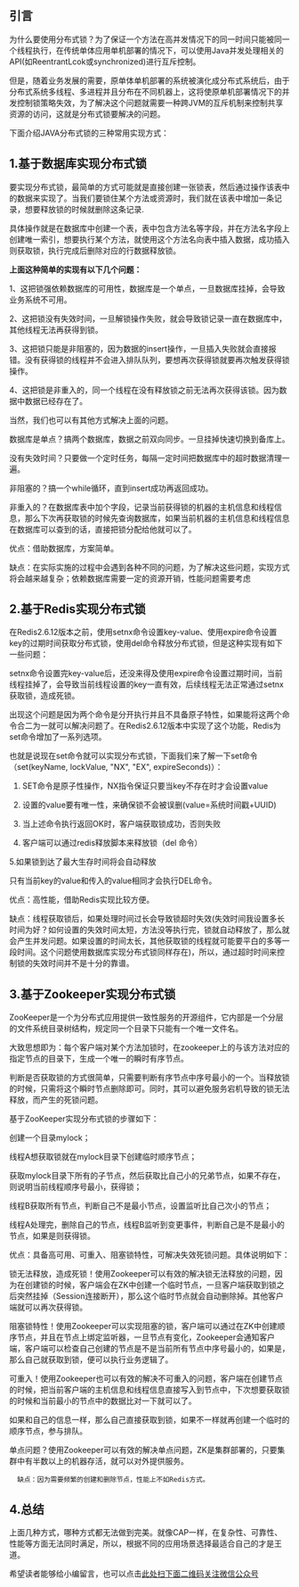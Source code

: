## 引言
为什么要使用分布式锁？为了保证一个方法在高并发情况下的同一时间只能被同一个线程执行，在传统单体应用单机部署的情况下，可以使用Java并发处理相关的API(如ReentrantLcok或synchronized)进行互斥控制。

但是，随着业务发展的需要，原单体单机部署的系统被演化成分布式系统后，由于分布式系统多线程、多进程并且分布在不同机器上，这将使原单机部署情况下的并发控制锁策略失效，为了解决这个问题就需要一种跨JVM的互斥机制来控制共享资源的访问，这就是分布式锁要解决的问题。

下面介绍JAVA分布式锁的三种常用实现方式：

## 1.基于数据库实现分布式锁

要实现分布式锁，最简单的方式可能就是直接创建一张锁表，然后通过操作该表中的数据来实现了。当我们要锁住某个方法或资源时，我们就在该表中增加一条记录，想要释放锁的时候就删除这条记录.

具体操作就是在数据库中创建一个表，表中包含方法名等字段，并在方法名字段上创建唯一索引，想要执行某个方法，就使用这个方法名向表中插入数据，成功插入则获取锁，执行完成后删除对应的行数据释放锁。

**上面这种简单的实现有以下几个问题：**

1、这把锁强依赖数据库的可用性，数据库是一个单点，一旦数据库挂掉，会导致业务系统不可用。

2、这把锁没有失效时间，一旦解锁操作失败，就会导致锁记录一直在数据库中，其他线程无法再获得到锁。

3、这把锁只能是非阻塞的，因为数据的insert操作，一旦插入失败就会直接报错。没有获得锁的线程并不会进入排队队列，要想再次获得锁就要再次触发获得锁操作。

4、这把锁是非重入的，同一个线程在没有释放锁之前无法再次获得该锁。因为数据中数据已经存在了。

当然，我们也可以有其他方式解决上面的问题。

数据库是单点？搞两个数据库，数据之前双向同步。一旦挂掉快速切换到备库上。

没有失效时间？只要做一个定时任务，每隔一定时间把数据库中的超时数据清理一遍。

非阻塞的？搞一个while循环，直到insert成功再返回成功。

非重入的？在数据库表中加个字段，记录当前获得锁的机器的主机信息和线程信息，那么下次再获取锁的时候先查询数据库，如果当前机器的主机信息和线程信息在数据库可以查到的话，直接把锁分配给他就可以了。

优点：借助数据库，方案简单。

缺点：在实际实施的过程中会遇到各种不同的问题，为了解决这些问题，实现方式将会越来越复杂；依赖数据库需要一定的资源开销，性能问题需要考虑

 

## 2.基于Redis实现分布式锁

在Redis2.6.12版本之前，使用setnx命令设置key-value、使用expire命令设置key的过期时间获取分布式锁，使用del命令释放分布式锁，但是这种实现有如下一些问题：

setnx命令设置完key-value后，还没来得及使用expire命令设置过期时间，当前线程挂掉了，会导致当前线程设置的key一直有效，后续线程无法正常通过setnx获取锁，造成死锁。

出现这个问题是因为两个命令是分开执行并且不具备原子特性，如果能将这两个命令合二为一就可以解决问题了。在Redis2.6.12版本中实现了这个功能，Redis为set命令增加了一系列选项。

也就是说现在set命令就可以实现分布式锁，下面我们来了解一下set命令（set(keyName, lockValue, "NX", "EX", expireSeconds)）：  

1. SET命令是原子性操作，NX指令保证只要当key不存在时才会设置value

2. 设置的value要有唯一性，来确保锁不会被误删(value=系统时间戳+UUID)

3. 当上述命令执行返回OK时，客户端获取锁成功，否则失败

4. 客户端可以通过redis释放脚本来释放锁（del 命令）

5.如果锁到达了最大生存时间将会自动释放

只有当前key的value和传入的value相同才会执行DEL命令。

优点：高性能，借助Redis实现比较方便。

缺点：线程获取锁后，如果处理时间过长会导致锁超时失效(失效时间我设置多长时间为好？如何设置的失效时间太短，方法没等执行完，锁就自动释放了，那么就会产生并发问题。如果设置的时间太长，其他获取锁的线程就可能要平白的多等一段时间。这个问题使用数据库实现分布式锁同样存在)，所以，通过超时时间来控制锁的失效时间并不是十分的靠谱。

       

## 3.基于Zookeeper实现分布式锁

ZooKeeper是一个为分布式应用提供一致性服务的开源组件，它内部是一个分层的文件系统目录树结构，规定同一个目录下只能有一个唯一文件名。

大致思想即为：每个客户端对某个方法加锁时，在zookeeper上的与该方法对应的指定节点的目录下，生成一个唯一的瞬时有序节点。

判断是否获取锁的方式很简单，只需要判断有序节点中序号最小的一个。当释放锁的时候，只需将这个瞬时节点删除即可。同时，其可以避免服务宕机导致的锁无法释放，而产生的死锁问题。

基于ZooKeeper实现分布式锁的步骤如下：

创建一个目录mylock； 

线程A想获取锁就在mylock目录下创建临时顺序节点； 

获取mylock目录下所有的子节点，然后获取比自己小的兄弟节点，如果不存在，则说明当前线程顺序号最小，获得锁； 

线程B获取所有节点，判断自己不是最小节点，设置监听比自己次小的节点； 

线程A处理完，删除自己的节点，线程B监听到变更事件，判断自己是不是最小的节点，如果是则获得锁。 

优点：具备高可用、可重入、阻塞锁特性，可解决失效死锁问题。具体说明如下：

锁无法释放，造成死锁！使用Zookeeper可以有效的解决锁无法释放的问题，因为在创建锁的时候，客户端会在ZK中创建一个临时节点，一旦客户端获取到锁之后突然挂掉（Session连接断开），那么这个临时节点就会自动删除掉。其他客户端就可以再次获得锁。

阻塞锁特性！使用Zookeeper可以实现阻塞的锁，客户端可以通过在ZK中创建顺序节点，并且在节点上绑定监听器，一旦节点有变化，Zookeeper会通知客户端，客户端可以检查自己创建的节点是不是当前所有节点中序号最小的，如果是，那么自己就获取到锁，便可以执行业务逻辑了。

可重入！使用Zookeeper也可以有效的解决不可重入的问题，客户端在创建节点的时候，把当前客户端的主机信息和线程信息直接写入到节点中，下次想要获取锁的时候和当前最小的节点中的数据比对一下就可以了。

如果和自己的信息一样，那么自己直接获取到锁，如果不一样就再创建一个临时的顺序节点，参与排队。

单点问题？使用Zookeeper可以有效的解决单点问题，ZK是集群部署的，只要集群中有半数以上的机器存活，就可以对外提供服务。

      缺点：因为需要频繁的创建和删除节点，性能上不如Redis方式。



## 4.总结

上面几种方式，哪种方式都无法做到完美。就像CAP一样，在复杂性、可靠性、性能等方面无法同时满足，所以，根据不同的应用场景选择最适合自己的才是王道。


希望读者能够给小编留言，也可以点击[此处扫下面二维码关注微信公众号](https://www.ycbbs.vip/?p=28 "此处扫下面二维码关注微信公众号")